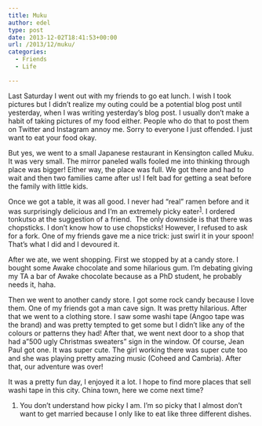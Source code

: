 ```yaml
---
title: Muku
author: edel
type: post
date: 2013-12-02T18:41:53+00:00
url: /2013/12/muku/
categories:
  - Friends
  - Life

---
```

Last Saturday I went out with my friends to go eat lunch. I wish I took pictures but I didn&#8217;t realize my outing could be a potential blog post until yesterday, when I was writing yesterday&#8217;s blog post. I usually don&#8217;t make a habit of taking pictures of my food either. People who do that to post them on Twitter and Instagram annoy me. Sorry to everyone I just offended. I just want to eat your food okay.

But yes, we went to a small Japanese restaurant in Kensington called Muku. It was very small. The mirror paneled walls fooled me into thinking through place was bigger! Either way, the place was full. We got there and had to wait and then two families came after us! I felt bad for getting a seat before the family with little kids.

Once we got a table, it was all good. I never had &#8220;real&#8221; ramen before and it was surprisingly delicious and I&#8217;m an extremely picky eater<sup class="footnote"><a href="#foot_ajs-fn-id_1-238" id="back_ajs-fn-id_1-238">1</a></sup>. I ordered tonkutso at the suggestion of a friend.  The only downside is that there was chopsticks. I don&#8217;t know how to use chopsticks! However, I refused to ask for a fork. One of my friends gave me a nice trick: just swirl it in your spoon! That&#8217;s what I did and I devoured it. 

After we ate, we went shopping. First we stopped by at a candy store. I bought some Awake chocolate and some hilarious gum. I&#8217;m debating giving my TA a bar of Awake chocolate because as a PhD student, he probably needs it, haha.

Then we went to another candy store. I got some rock candy because I love them. One of my friends got a man cave sign. It was pretty hilarious. After that we went to a clothing store. I saw some washi tape (Angoo tape was the brand) and was pretty tempted to get some but I didn&#8217;t like any of the colours or patterns they had! After that, we went next door to a shop that had a&#8221;500 ugly Christmas sweaters&#8221; sign in the window. Of course, Jean Paul got one. It was super cute. The girl working there was super cute too and she was playing pretty amazing music (Coheed and Cambria). After that, our adventure was over!

It was a pretty fun day, I enjoyed it a lot. I hope to find more places that sell washi tape in this city. China town, here we come next time?

<ol class="footnote">
  <li>
    <a id="foot_ajs-fn-id_1-238"></a>You don&#8217;t understand how picky I am. I&#8217;m so picky that I almost don&#8217;t want to get married because I only like to eat like three different dishes.&nbsp;&nbsp;<a class="ajs-back-link" href="#back_ajs-fn-id_1-238"></a>
  </li>
</ol>

<div id="ajs-fn-id_1-238" style="display:none;margin:0;" class="ajs-footnote-popup">
  <div>
    You don&#8217;t understand how picky I am. I&#8217;m so picky that I almost don&#8217;t want to get married because I only like to eat like three different dishes.
  </div>
</div>